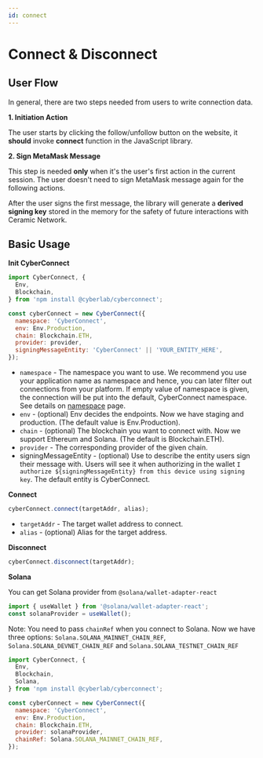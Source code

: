 ```yaml
---
id: connect
---
```


# Connect & Disconnect

## User Flow

In general, there are two steps needed from users to write connection data.

**1. Initiation Action**

The user starts by clicking the follow/unfollow button on the website, it **should** invoke **connect** function in the JavaScript library.

**2. Sign MetaMask Message**

This step is needed **only** when it's the user's first action in the current session. The user doesn't need to sign MetaMask message again for the following actions.

After the user signs the first message, the library will generate a **derived signing key** stored in the memory for the safety of future interactions with Ceramic Network.

## Basic Usage

**Init CyberConnect**

```js
import CyberConnect, {
  Env,
  Blockchain,
} from 'npm install @cyberlab/cyberconnect';

const cyberConnect = new CyberConnect({
  namespace: 'CyberConnect',
  env: Env.Production,
  chain: Blockchain.ETH,
  provider: provider,
  signingMessageEntity: 'CyberConnect' || 'YOUR_ENTITY_HERE',
});
```

* `namespace` - The namespace you want to use. We recommend you use your application name as namespace  and hence, you can later filter out connections from your platform. If empty value of namespace is given, the connection will be put into the default, CyberConnect namespace. See details on [namespace](./namespace) page.
* `env` - (optional) Env decides the endpoints. Now we have staging and production. (The default value is Env.Production).
* `chain` - (optional) The blockchain you want to connect with. Now we support Ethereum and Solana. (The default is Blockchain.ETH).
* `provider` - The corresponding provider of the given chain.
* signingMessageEntity - (optional) Use to describe the entity users sign their message with. Users will see it when authorizing in the wallet `I authorize ${signingMessageEntity} from this device using signing key`. The default entity is CyberConnect.

**Connect**

```js
cyberConnect.connect(targetAddr, alias);
```

* `targetAddr` - The target wallet address to connect.
* `alias` - (optional) Alias for the target address.

**Disconnect**

```js
cyberConnect.disconnect(targetAddr);
```

**Solana**

You can get Solana provider from `@solana/wallet-adapter-react`

```js
import { useWallet } from '@solana/wallet-adapter-react';
const solanaProvider = useWallet();
```

Note: You need to pass `chainRef` when you connect to Solana. Now we have three options: `Solana.SOLANA_MAINNET_CHAIN_REF`, `Solana.SOLANA_DEVNET_CHAIN_REF` and `Solana.SOLANA_TESTNET_CHAIN_REF`

```js
import CyberConnect, {
  Env,
  Blockchain,
  Solana,
} from 'npm install @cyberlab/cyberconnect';

const cyberConnect = new CyberConnect({
  namespace: 'CyberConnect',
  env: Env.Production,
  chain: Blockchain.ETH,
  provider: solanaProvider,
  chainRef: Solana.SOLANA_MAINNET_CHAIN_REF,
});
```

